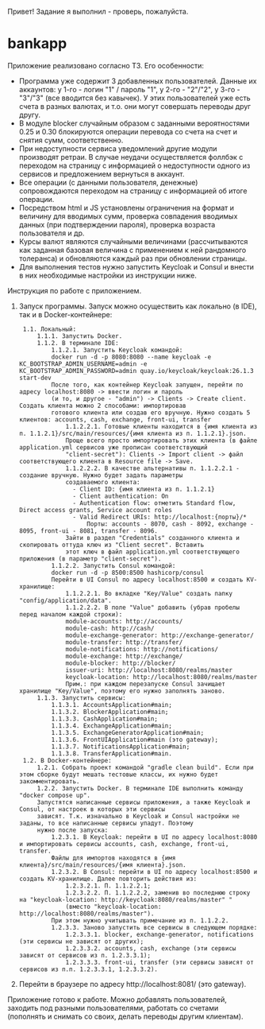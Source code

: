 Привет!
Задание я выполнил - проверь, пожалуйста.

# bankapp

Приложение реализовано согласно ТЗ. Его особенности:
- Программа уже содержит 3 добавленных пользователей. Данные их аккаунтов: у 1-го - логин "1" / пароль "1", у 2-го - "2"/"2",
у 3-го - "3"/"3" (все вводится без кавычек). У этих пользователей уже есть счета в разных валютах, и т.о. они могут совершать переводы друг другу.
- В модуле blocker случайным образом с заданными вероятностями 0.25 и 0.30 блокируются операции перевода со счета на счет и снятия сумм, соответственно.
- При недоступности сервиса уведомлений другие модули производят ретраи. В случае неудачи осуществляется фоллбэк с переходом
на страницу с информацией о недоступности одного из сервисов и предложением вернуться в аккаунт.
- Все операции (с данными пользователя, денежные) сопровождаются переходом на страницу с информацией об итоге операции.
- Посредством html и JS установлены ограничения на формат и величину для вводимых сумм, проверка совпадения вводимых данных
(при подтверждении пароля), проверка возраста пользователя и др.
- Курсы валют являются случайными величинами (рассчитываются как заданная базовая величина с применением к ней рандомного
толеранса) и обновляются каждый раз при обновлении страницы.
- Для выполнения тестов нужно запустить Keycloak и Consul и внести в них необходимые настройки из инструкции ниже.

Инструкция по работе с приложением.
1. Запуск программы.
   Запуск можно осуществить как локально (в IDE), так и в Docker-контейнере:

        1.1. Локальный:
            1.1.1. Запустить Docker. 
            1.1.2. В терминале IDE:
                1.1.2.1. Запустить Keycloak командой:
                docker run -d -p 8080:8080 --name keycloak -e KC_BOOTSTRAP_ADMIN_USERNAME=admin -e KC_BOOTSTRAP_ADMIN_PASSWORD=admin quay.io/keycloak/keycloak:26.1.3 start-dev
                После того, как контейнер Keycloak запущен, перейти по адресу localhost:8080 -> ввести логин и пароль 
                (и то, и другое - "admin") -> Clients -> Create client. Создать клиента можно 2 способами: импортировав 
                готового клиента или создав его вручную. Нужно создать 5 клиентов: accounts, cash, exchange, front-ui, transfer
                    1.1.2.2.1. Готовые клиенты находится в {имя клиента из п. 1.1.2.1}/src/main/resources/{имя клиента из п. 1.1.2.1}.json. 
                    Проще всего просто импортировать этих клиента (в файле application.yml сервисов уже прописан соответствующий 
                    "client-secret"): Clients -> Import client -> файл соответствующего клиента в Resource file -> Save.
                    1.1.2.2.2. В качестве альтернативы п. 1.1.2.2.1 - создание вручную. Нужно будет задать параметры 
                    создаваемого клиента:
                      - Client ID: {имя клиента из п. 1.1.2.1}
                      - Client authentication: On
                      - Authentication flow: отметить Standard flow, Direct access grants, Service account roles
                      - Valid Redirect URIs: http://localhost:{порты}/*
                          Порты: accounts - 8070, cash - 8092, exchange - 8095, front-ui - 8081, transfer - 8096.
                    Зайти в раздел "Credentials" созданного клиента и скопировать оттуда ключ из "Client secret". Вставить 
                    этот ключ в файл application.yml соответствующего приложения (в параметр "client-secret").
                1.1.2.2. Запустить Consul командой:
                docker run -d -p 8500:8500 hashicorp/consul
                Перейти в UI Consul по адресу localhost:8500 и создать KV-хранилище: 
                    1.1.2.2.1. Во вкладке "Key/Value" создать папку "config/application/data".
                    1.1.2.2.2. В поле "Value" добавить (убрав пробелы перед началом каждой строки):
                    module-accounts: http://accounts/
                    module-cash: http://cash/
                    module-exchange-generator: http://exchange-generator/
                    module-transfer: http://transfer/
                    module-notifications: http://notifications/
                    module-exchange: http://exchange/
                    module-blocker: http://blocker/
                    issuer-uri: http://localhost:8080/realms/master
                    keycloak-location: http://localhost:8080/realms/master
                    Прим.: при каждом перезапуске Consul зачищает хранилище "Key/Value", поэтому его нужно заполнять заново.
            1.1.3. Запустить сервисы:
                1.1.3.1. AccountsApplication#main; 
                1.1.3.2. BlockerApplication#main;
                1.1.3.3. CashApplication#main;
                1.1.3.4. ExchangeApplication#main;
                1.1.3.5. ExchangeGeneratorApplication#main;
                1.1.3.6. FrontUIApplication#main (это gateway);
                1.1.3.7. NotificationsApplication#main;
                1.1.3.8. TransferApplication#main.
        1.2. В Docker-контейнере:
            1.2.1. Собрать проект командой "gradle clean build". Если при этом сборке будут мешать тестовые классы, их нужно будет закомментировать.
            1.2.2. Запустить Docker. В терминале IDE выполнить команду "docker compose up".
            Запустятся написанные сервисы приложения, а также Keycloak и Consul, от настроек в которых эти сервисы
            зависят. Т.к. изначально в Keycloak и Consul настройки не заданы, то все написанные сервисы упадут. Поэтому
            нужно после запуска:
                1.2.3.1. В Keycloak: перейти в UI по адресу localhost:8080 и импортировать сервисы accounts, cash, exchange, front-ui, transfer. 
                Файлы для импортов находятся в {имя клиента}/src/main/resources/{имя клиента}.json.
                1.2.3.2. В Consul: перейти в UI по адресу localhost:8500 и создать KV-хранилище. Далее повторить действия из:
                    1.2.3.2.1. П. 1.1.2.2.1;
                    1.2.3.2.2. П. 1.1.2.2.2, заменив во последнюю строку на "keycloak-location: http://keycloak:8080/realms/master" "
                    (вместо "keycloak-location: http://localhost:8080/realms/master").
                При этом нужно учитывать примечание из п. 1.1.2.2.
                1.2.3.3. Заново запустить все сервисы в следующем порядке:
                    1.2.3.3.1. blocker, exchange-generator, notifications (эти сервисы не зависят от других);
                    1.2.3.3.2. accounts, cash, exchange (эти сервисы зависят от сервисов из п. 1.2.3.3.1);
                    1.2.3.3.3. front-ui, transfer (эти сервисы зависят от сервисов из п.п. 1.2.3.3.1, 1.2.3.3.2).

2. Перейти в браузере по адресу http://localhost:8081/ (это gateway).

Приложение готово к работе. Можно добавлять пользователей, заходить под разными пользователями, работать со счетами (пополнять и
снимать со своих, делать переводы другим клиентам).
